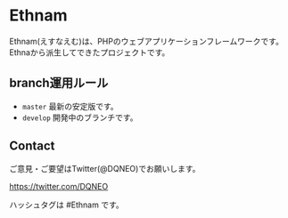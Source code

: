 # Ethnam

Ethnam(えすなえむ)は、PHPのウェブアプリケーションフレームワークです。
Ethnaから派生してできたプロジェクトです。

## branch運用ルール

* `master` 最新の安定版です。
* `develop` 開発中のブランチです。

## Contact

ご意見・ご要望はTwitter(@DQNEO)でお願いします。

https://twitter.com/DQNEO

ハッシュタグは #Ethnam です。



